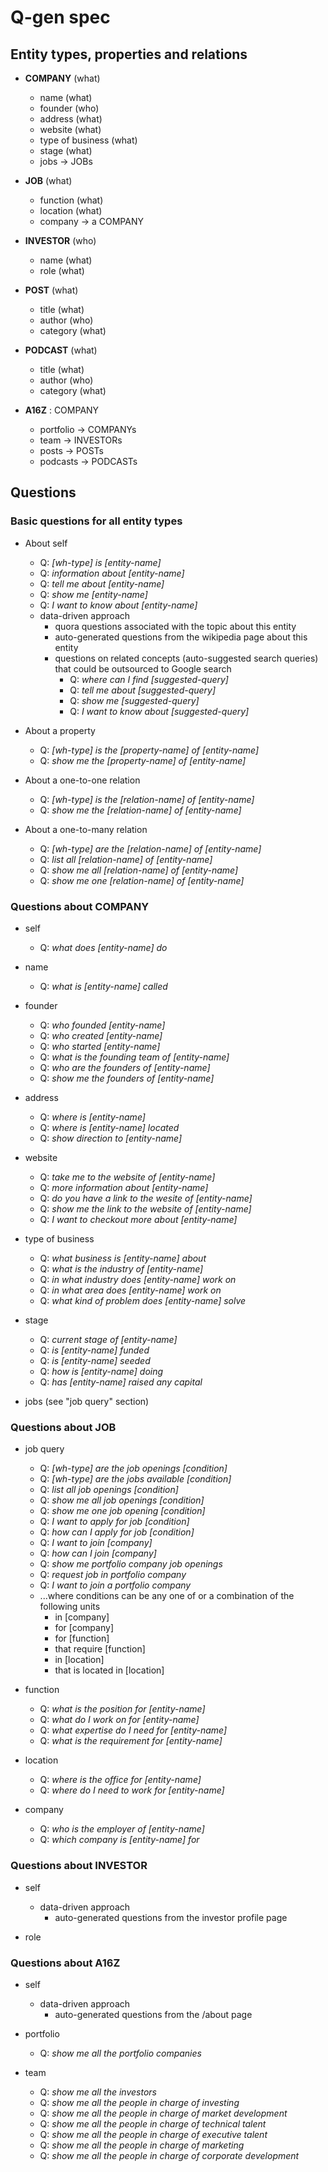 # Q-gen spec

## Entity types, properties and relations

* **COMPANY** (what)
  * name (what)
  * founder (who)
  * address (what)
  * website (what)
  * type of business (what)
  * stage (what)
  * jobs -> JOBs

* **JOB** (what)
  * function (what)
  * location (what)
  * company -> a COMPANY

* **INVESTOR** (who)
  * name (what)
  * role (what)

* **POST** (what)
  * title (what)
  * author (who)
  * category (what)

* **PODCAST** (what)
  * title (what)
  * author (who)
  * category (what)

* **A16Z** : COMPANY
  * portfolio -> COMPANYs
  * team -> INVESTORs
  * posts -> POSTs
  * podcasts -> PODCASTs

## Questions 

### Basic questions for all entity types

* About self
  * Q: *[wh-type] is [entity-name]*
  * Q: *information about [entity-name]*
  * Q: *tell me about [entity-name]*
  * Q: *show me [entity-name]*
  * Q: *I want to know about [entity-name]*
  * data-driven approach
    * quora questions associated with the topic about this entity
    * auto-generated questions from the wikipedia page about this entity
    * questions on related concepts (auto-suggested search queries) that could be outsourced to Google search
      * Q: *where can I find [suggested-query]*
      * Q: *tell me about [suggested-query]*
      * Q: *show me [suggested-query]*
      * Q: *I want to know about [suggested-query]*

* About a property
  * Q: *[wh-type] is the [property-name] of [entity-name]*
  * Q: *show me the [property-name] of [entity-name]*

* About a one-to-one relation
  * Q: *[wh-type] is the [relation-name] of [entity-name]*
  * Q: *show me the [relation-name] of [entity-name]*

* About a one-to-many relation
  * Q: *[wh-type] are the [relation-name] of [entity-name]*
  * Q: *list all [relation-name] of [entity-name]*
  * Q: *show me all [relation-name] of [entity-name]*
  * Q: *show me one [relation-name] of [entity-name]*


### Questions about COMPANY 

* self
  * Q: *what does [entity-name] do*

* name
  * Q: *what is [entity-name] called*

* founder
  * Q: *who founded [entity-name]*
  * Q: *who created [entity-name]*
  * Q: *who started [entity-name]*
  * Q: *what is the founding team of [entity-name]*
  * Q: *who are the founders of [entity-name]*
  * Q: *show me the founders of [entity-name]*

* address
  * Q: *where is [entity-name]*
  * Q: *where is [entity-name] located*
  * Q: *show direction to [entity-name]*

* website
  * Q: *take me to the website of [entity-name]*
  * Q: *more information about [entity-name]*
  * Q: *do you have a link to the wesite of [entity-name]*
  * Q: *show me the link to the website of [entity-name]*
  * Q: *I want to checkout more about [entity-name]*

* type of business
  * Q: *what business is [entity-name] about*
  * Q: *what is the industry of [entity-name]*
  * Q: *in what industry does [entity-name] work on*
  * Q: *in what area does [entity-name] work on*
  * Q: *what kind of problem does [entity-name] solve*

* stage
  * Q: *current stage of [entity-name]*
  * Q: *is [entity-name] funded*
  * Q: *is [entity-name] seeded*
  * Q: *how is [entity-name] doing*
  * Q: *has [entity-name] raised any capital*

* jobs (see "job query" section)

### Questions about JOB

* job query
  * Q: *[wh-type] are the job openings [condition]*
  * Q: *[wh-type] are the jobs available [condition]*
  * Q: *list all job openings [condition]*
  * Q: *show me all job openings [condition]*
  * Q: *show me one job opening [condition]*
  * Q: *I want to apply for job [condition]*
  * Q: *how can I apply for job [condition]*
  * Q: *I want to join [company]*
  * Q: *how can I join [company]*
  * Q: *show me portfolio company job openings*
  * Q: *request job in portfolio company*
  * Q: *I want to join a portfolio company*
  * ...where conditions can be any one of or a combination of the following units
    * in [company]
    * for [company]
    * for [function]
    * that require [function]
    * in [location]
    * that is located in [location]

* function
  * Q: *what is the position for [entity-name]*
  * Q: *what do I work on for [entity-name]*
  * Q: *what expertise do I need for [entity-name]*
  * Q: *what is the requirement for [entity-name]*

* location
  * Q: *where is the office for [entity-name]*
  * Q: *where do I need to work for [entity-name]*

* company
  * Q: *who is the employer of [entity-name]*
  * Q: *which company is [entity-name] for*

### Questions about INVESTOR

  * self
    * data-driven approach
      * auto-generated questions from the investor profile page
  
  * role

### Questions about A16Z

* self
  * data-driven approach
    * auto-generated questions from the /about page

* portfolio
  * Q: *show me all the portfolio companies*
 
* team
  * Q: *show me all the investors*
  * Q: *show me all the people in charge of investing*
  * Q: *show me all the people in charge of market development*
  * Q: *show me all the people in charge of technical talent*
  * Q: *show me all the people in charge of executive talent*
  * Q: *show me all the people in charge of marketing*
  * Q: *show me all the people in charge of corporate development*


